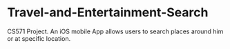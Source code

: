 # Travel-and-Entertainment-Search
CS571 Project. An iOS mobile App allows users to search places around him or at specific location.
